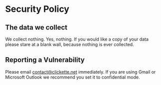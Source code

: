 # Security Policy

## The data we collect

We collect nothing. Yes, nothing. If you would like a copy of your data please stare at a blank wall, because nothing is ever collected.

## Reporting a Vulnerability

Please email [contact@clickette.net](mailto:contact@clickette.net) immediately. If you are using Gmail or Microsoft Outlook we recommend you set it to confidential mode.
